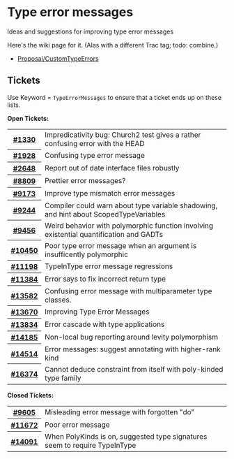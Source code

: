# Type error messages


Ideas and suggestions for improving type error messages


Here's the wiki page for it.  (Alas with a different Trac tag; todo: combine.)

- [Proposal/CustomTypeErrors](proposal/custom-type-errors)

## Tickets



Use Keyword = `TypeErrorMessages` to ensure that a ticket ends up on these lists.



**Open Tickets:**

<table><tr><th><a href="https://gitlab.haskell.org//ghc/ghc/issues/1330">#1330</a></th>
<td>Impredicativity bug: Church2 test gives a rather confusing error with the HEAD</td></tr>
<tr><th><a href="https://gitlab.haskell.org//ghc/ghc/issues/1928">#1928</a></th>
<td>Confusing type error message</td></tr>
<tr><th><a href="https://gitlab.haskell.org//ghc/ghc/issues/2648">#2648</a></th>
<td>Report out of date interface files robustly</td></tr>
<tr><th><a href="https://gitlab.haskell.org//ghc/ghc/issues/8809">#8809</a></th>
<td>Prettier error messages?</td></tr>
<tr><th><a href="https://gitlab.haskell.org//ghc/ghc/issues/9173">#9173</a></th>
<td>Improve type mismatch error messages</td></tr>
<tr><th><a href="https://gitlab.haskell.org//ghc/ghc/issues/9244">#9244</a></th>
<td>Compiler could warn about type variable shadowing, and hint about ScopedTypeVariables</td></tr>
<tr><th><a href="https://gitlab.haskell.org//ghc/ghc/issues/9456">#9456</a></th>
<td>Weird behavior with polymorphic function involving existential quantification and GADTs</td></tr>
<tr><th><a href="https://gitlab.haskell.org//ghc/ghc/issues/10450">#10450</a></th>
<td>Poor type error message when an argument is insufficently polymorphic</td></tr>
<tr><th><a href="https://gitlab.haskell.org//ghc/ghc/issues/11198">#11198</a></th>
<td>TypeInType error message regressions</td></tr>
<tr><th><a href="https://gitlab.haskell.org//ghc/ghc/issues/11384">#11384</a></th>
<td>Error says to fix incorrect return type</td></tr>
<tr><th><a href="https://gitlab.haskell.org//ghc/ghc/issues/13582">#13582</a></th>
<td>Confusing error message with multiparameter type classes.</td></tr>
<tr><th><a href="https://gitlab.haskell.org//ghc/ghc/issues/13670">#13670</a></th>
<td>Improving Type Error Messages</td></tr>
<tr><th><a href="https://gitlab.haskell.org//ghc/ghc/issues/13834">#13834</a></th>
<td>Error cascade with type applications</td></tr>
<tr><th><a href="https://gitlab.haskell.org//ghc/ghc/issues/14185">#14185</a></th>
<td>Non-local bug reporting around levity polymorphism</td></tr>
<tr><th><a href="https://gitlab.haskell.org//ghc/ghc/issues/14514">#14514</a></th>
<td>Error messages: suggest annotating with higher-rank kind</td></tr>
<tr><th><a href="https://gitlab.haskell.org//ghc/ghc/issues/16374">#16374</a></th>
<td>Cannot deduce constraint from itself with poly-kinded type family</td></tr></table>




**Closed Tickets:**

<table><tr><th><a href="https://gitlab.haskell.org//ghc/ghc/issues/9605">#9605</a></th>
<td>Misleading error message with forgotten &quot;do&quot;</td></tr>
<tr><th><a href="https://gitlab.haskell.org//ghc/ghc/issues/11672">#11672</a></th>
<td>Poor error message</td></tr>
<tr><th><a href="https://gitlab.haskell.org//ghc/ghc/issues/14091">#14091</a></th>
<td>When PolyKinds is on, suggested type signatures seem to require TypeInType</td></tr></table>



